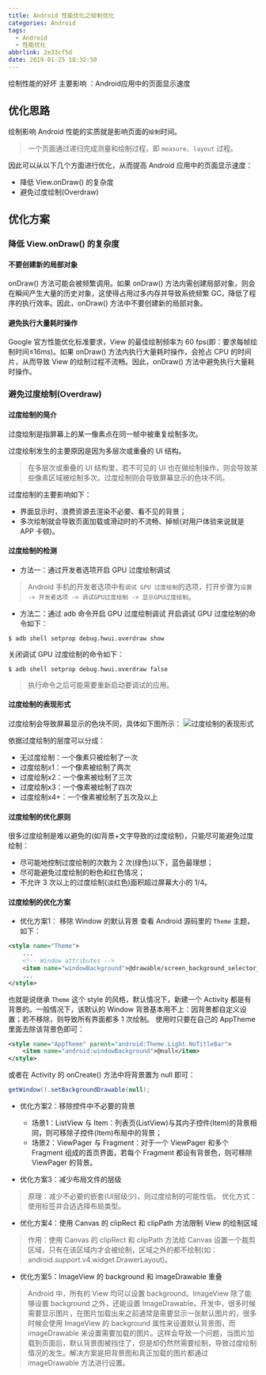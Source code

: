 ```yaml
---
title: Android 性能优化之绘制优化
categories: Android
tags:
  - Android
  - 性能优化
abbrlink: 2e33cf5d
date: 2019-01-25 18:32:50
---
```


绘制性能的好坏 主要影响 ：Android应用中的页面显示速度
## 优化思路 ##
绘制影响 Android 性能的实质就是影响页面的`绘制`时间。
> 一个页面通过递归完成测量和绘制过程，即 `measure`、`layout` 过程。

因此可以从以下几个方面进行优化，从而提高 Android 应用中的页面显示速度：
 - 降低 View.onDraw() 的复杂度
 - 避免过度绘制(Overdraw)

## 优化方案 ##
### 降低 View.onDraw() 的复杂度 ###
#### 不要创建新的局部对象 ####
onDraw() 方法可能会被频繁调用。如果 onDraw() 方法内需创建局部对象，则会在瞬间产生大量的历史对象，这使得占用过多内存并导致系统频繁 GC，降低了程序的执行效率。因此，onDraw() 方法中不要创建新的局部对象。

#### 避免执行大量耗时操作 ####
Google 官方性能优化标准要求，View 的最佳绘制频率为 60 fps(即：要求每帧绘制时间≤16ms)。如果 onDraw() 方法内执行大量耗时操作，会抢占 CPU 的时间片，从而导致 View 的绘制过程不流畅。因此，onDraw() 方法中避免执行大量耗时操作。

### 避免过度绘制(Overdraw) ###
#### 过度绘制的简介 ####
过度绘制是指屏幕上的某一像素点在同一帧中被重复绘制多次。

过度绘制发生的主要原因是因为多层次或重叠的 UI 结构。
> 在多层次或重叠的 UI 结构里，若不可见的 UI 也在做绘制操作，则会导致某些像素区域被绘制多次。过度绘制则会导致屏幕显示的色块不同。

过度绘制的主要影响如下：
 - 界面显示时，浪费资源去渲染不必要、看不见的背景；
 - 多次绘制就会导致页面加载或滑动时的不流畅、掉帧(对用户体验来说就是 APP 卡顿)。

#### 过度绘制的检测 ####
 - 方法一：通过开发者选项开启 GPU 过度绘制调试
> Android 手机的开发者选项中有`调试 GPU 过度绘制`的选项，打开步骤为`设置 -> 开发者选项 -> 调试GPU过度绘制 -> 显示GPU过度绘制`。

 - 方法二：通过 adb 命令开启 GPU 过度绘制调试
开启调试 GPU 过度绘制的命令如下：
```shell
$ adb shell setprop debug.hwui.overdraw show
```
关闭调试 GPU 过度绘制的命令如下：
```shell
$ adb shell setprop debug.hwui.overdraw false
```
> 执行命令之后可能需要重新启动要调试的应用。

#### 过度绘制的表现形式 ####
过度绘制会导致屏幕显示的色块不同，具体如下图所示：
![过度绘制的表现形式](https://henleylee.github.io/medias/android/over_draw.png)

依据过度绘制的层度可以分成：
 - 无过度绘制：一个像素只被绘制了一次
 - 过度绘制x1：一个像素被绘制了两次
 - 过度绘制x2：一个像素被绘制了三次
 - 过度绘制x3：一个像素被绘制了四次
 - 过度绘制x4+：一个像素被绘制了五次及以上

#### 过度绘制的优化原则 ####
很多过度绘制是难以避免的(如背景+文字导致的过度绘制)，只能尽可能避免过度绘制：
 - 尽可能地控制过度绘制的次数为 2 次(绿色)以下，蓝色最理想；
 - 尽可能避免过度绘制的粉色和红色情况；
 - 不允许 3 次以上的过度绘制(淡红色)面积超过屏幕大小的 1/4。

#### 过度绘制的优化方案 ####
 - 优化方案1： 移除 Window 的默认背景
查看 Android 源码里的 `Theme` 主题，如下：
```xml
<style name="Theme">
    ...
    <!-- Window attributes -->
    <item name="windowBackground">@drawable/screen_background_selector_dark</item>
    ...
</style>
```
也就是说继承 `Theme` 这个 style 的风格，默认情况下，新建一个 Activity 都是有背景的。一般情况下，该默认的 Window 背景基本用不上：因背景都自定义设置；若不移除，则导致所有界面都多 1 次绘制。
使用时只要在自己的 AppTheme 里面去除该背景色即可：
```xml
<style name="AppTheme" parent="android:Theme.Light.NoTitleBar">
    <item name="android:windowBackground">@null</item>
</style>
```
或者在 Activity 的 onCreate() 方法中将背景置为 null 即可：
```java
getWindow().setBackgroundDrawable(null);
```

 - 优化方案2：移除控件中不必要的背景
   - 场景1：ListView 与 Item：列表页(ListView)与其内子控件(Item)的背景相同，则可移除子控件(Item)布局中的背景；
   - 场景2：ViewPager 与 Fragment：对于一个 ViewPager 和多个 Fragment 组成的首页界面，若每个 Fragment 都设有背景色，则可移除 ViewPager 的背景。

 - 优化方案3：减少布局文件的层级
> 原理：减少不必要的嵌套(UI层级少)，则过度绘制的可能性低。
> 优化方式：使用<merge>标签并合适选择布局类型。

 - 优化方案4：使用 Canvas 的 clipRect 和 clipPath 方法限制 View 的绘制区域
> 作用：使用 Canvas 的 clipRect 和 clipPath 方法给 Canvas 设置一个裁剪区域，只有在该区域内才会被绘制，区域之外的都不绘制(如：android.support.v4.widget.DrawerLayout)。

 - 优化方案5：ImageView 的 background 和 imageDrawable 重叠
 >  Android 中，所有的 View 均可以设置 background。ImageView 除了能够设置 background 之外，还能设置 ImageDrawable。开发中，很多时候需要显示图片，在图片加载出来之前通常是需要显示一张默认图片的，很多时候会使用 ImageView 的 background 属性来设置默认背景图，而 imageDrawable 来设置需要加载的图片。这样会导致一个问题，当图片加载到页面后，默认背景图被挡住了，但是却仍然然需要绘制，导致过度绘制情况的发生。解决方案是把背景图和真正加载的图片都通过 imageDrawable 方法进行设置。

